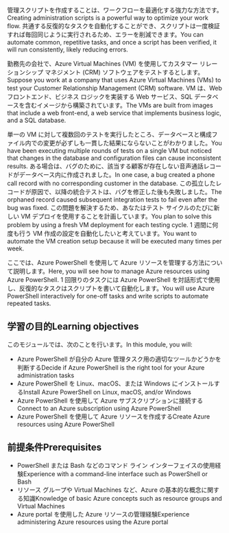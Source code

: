 <span data-ttu-id="023ad-101">管理スクリプトを作成することは、ワークフローを最適化する強力な方法です。</span><span class="sxs-lookup"><span data-stu-id="023ad-101">Creating administration scripts is a powerful way to optimize your work flow.</span></span> <span data-ttu-id="023ad-102">共通する反復的なタスクを自動化することができ、スクリプトは一度検証すれば毎回同じように実行されるため、エラーを削減できます。</span><span class="sxs-lookup"><span data-stu-id="023ad-102">You can automate common, repetitive tasks, and once a script has been verified, it will run consistently, likely reducing errors.</span></span>

<span data-ttu-id="023ad-103">勤務先の会社で、Azure Virtual Machines (VM) を使用してカスタマー リレーションシップ マネジメント (CRM) ソフトウェアをテストするとします。</span><span class="sxs-lookup"><span data-stu-id="023ad-103">Suppose you work at a company that uses Azure Virtual Machines (VMs) to test your Customer Relationship Management (CRM) software.</span></span> <span data-ttu-id="023ad-104">VM は、Web フロントエンド、ビジネス ロジックを実装する Web サービス、SQL データベースを含むイメージから構築されています。</span><span class="sxs-lookup"><span data-stu-id="023ad-104">The VMs are built from images that include a web front-end, a web service that implements business logic, and a SQL database.</span></span>

<span data-ttu-id="023ad-105">単一の VM に対して複数回のテストを実行したところ、データベースと構成ファイル内での変更が必ずしも一貫した結果にならないことがわかりました。</span><span class="sxs-lookup"><span data-stu-id="023ad-105">You have been executing multiple rounds of tests on a single VM but noticed that changes in the database and configuration files can cause inconsistent results.</span></span> <span data-ttu-id="023ad-106">ある場合は、バグのために、該当する顧客が存在しない音声通話レコードがデータベース内に作成されました。</span><span class="sxs-lookup"><span data-stu-id="023ad-106">In one case, a bug created a phone call record with no corresponding customer in the database.</span></span> <span data-ttu-id="023ad-107">この孤立したレコードが原因で、以降の統合テストは、バグを修正した後も失敗しました。</span><span class="sxs-lookup"><span data-stu-id="023ad-107">The orphaned record caused subsequent integration tests to fail even after the bug was fixed.</span></span> <span data-ttu-id="023ad-108">この問題を解決するため、あなたはテスト サイクルのたびに新しい VM デプロイを使用することを計画しています。</span><span class="sxs-lookup"><span data-stu-id="023ad-108">You plan to solve this problem by using a fresh VM deployment for each testing cycle.</span></span> <span data-ttu-id="023ad-109">1 週間に何度も行う VM 作成の設定を自動化したいと考えています。</span><span class="sxs-lookup"><span data-stu-id="023ad-109">You want to automate the VM creation setup because it will be executed many times per week.</span></span> 

<span data-ttu-id="023ad-110">ここでは、Azure PowerShell を使用して Azure リソースを管理する方法について説明します。</span><span class="sxs-lookup"><span data-stu-id="023ad-110">Here, you will see how to manage Azure resources using Azure PowerShell.</span></span> <span data-ttu-id="023ad-111">1 回限りのタスクには Azure PowerShell を対話形式で使用し、反復的なタスクはスクリプトを書いて自動化します。</span><span class="sxs-lookup"><span data-stu-id="023ad-111">You will use Azure PowerShell interactively for one-off tasks and write scripts to automate repeated tasks.</span></span> 

## <a name="learning-objectives"></a><span data-ttu-id="023ad-112">学習の目的</span><span class="sxs-lookup"><span data-stu-id="023ad-112">Learning objectives</span></span>
<span data-ttu-id="023ad-113">このモジュールでは、次のことを行います。</span><span class="sxs-lookup"><span data-stu-id="023ad-113">In this module, you will:</span></span>

- <span data-ttu-id="023ad-114">Azure PowerShell が自分の Azure 管理タスク用の適切なツールかどうかを判断する</span><span class="sxs-lookup"><span data-stu-id="023ad-114">Decide if Azure PowerShell is the right tool for your Azure administration tasks</span></span>
- <span data-ttu-id="023ad-115">Azure PowerShell を Linux、macOS、または Windows にインストールする</span><span class="sxs-lookup"><span data-stu-id="023ad-115">Install Azure PowerShell on Linux, macOS, and/or Windows</span></span>
- <span data-ttu-id="023ad-116">Azure PowerShell を使用して Azure サブスクリプションに接続する</span><span class="sxs-lookup"><span data-stu-id="023ad-116">Connect to an Azure subscription using Azure PowerShell</span></span>
- <span data-ttu-id="023ad-117">Azure PowerShell を使用して Azure リソースを作成する</span><span class="sxs-lookup"><span data-stu-id="023ad-117">Create Azure resources using Azure PowerShell</span></span>

## <a name="prerequisites"></a><span data-ttu-id="023ad-118">前提条件</span><span class="sxs-lookup"><span data-stu-id="023ad-118">Prerequisites</span></span>

- <span data-ttu-id="023ad-119">PowerShell または Bash などのコマンド ライン インターフェイスの使用経験</span><span class="sxs-lookup"><span data-stu-id="023ad-119">Experience with a command-line interface such as PowerShell or Bash</span></span>
- <span data-ttu-id="023ad-120">リソース グループや Virtual Machines など、Azure の基本的な概念に関する知識</span><span class="sxs-lookup"><span data-stu-id="023ad-120">Knowledge of basic Azure concepts such as resource groups and Virtual Machines</span></span>
- <span data-ttu-id="023ad-121">Azure portal を使用した Azure リソースの管理経験</span><span class="sxs-lookup"><span data-stu-id="023ad-121">Experience administering Azure resources using the Azure portal</span></span>

